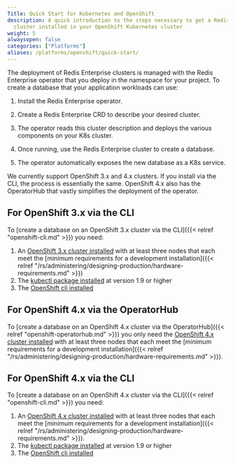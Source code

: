 ```yaml
---
Title: Quick Start for Kubernetes and OpenShift
description: A quick introduction to the steps necessary to get a Redis Enterprise
  cluster installed in your OpenShift Kubernetes cluster
weight: 5
alwaysopen: false
categories: ["Platforms"]
aliases: /platforms/openshift/quick-start/
---
```

The deployment of Redis Enterprise clusters is managed with the Redis Enterprise operator that you deploy in the namespace for your project.
To create a database that your application
workloads can use:

1. Install the Redis Enterprise operator.

1. Create a Redis Enterprise CRD to describe your desired cluster.

1. The operator reads this cluster description and deploys the various components on your K8s cluster.

1. Once running, use the Redis Enterprise cluster to create a database.

1. The operator automatically exposes the new database as a K8s service.

We currently support OpenShift 3.x and 4.x clusters. If you install via the CLI,
the process is essentially the same. OpenShift 4.x also has the OperatorHub that
vastly simplifies the deployment of the operator.

## For OpenShift 3.x via the CLI

To [create a database on an OpenShift 3.x cluster via the CLI]({{< relref "openshift-cli.md" >}}) you need:

1. An [OpenShift 3.x cluster installed](https://docs.openshift.com/container-platform/3.11/welcome/index.html) with at least three nodes that each meet the [minimum requirements for a development installation]({{< relref "/rs/administering/designing-production/hardware-requirements.md" >}})
1. The [kubectl package installed](https://kubernetes.io/docs/tasks/tools/install-kubectl/) at version 1.9 or higher
1. The [OpenShift cli installed](https://docs.openshift.com/online/starter/cli_reference/openshift_cli/getting-started-cli.html#cli-installing-cli_cli-developer-commands)

## For OpenShift 4.x via the OperatorHub

To [create a database on an OpenShift 4.x cluster via the OperatorHub]({{< relref "openshift-operatorhub.md" >}}) you only need the [OpenShift 4.x cluster installed](https://docs.openshift.com/container-platform/4.3/welcome/index.html) with at least three nodes that each meet the [minimum requirements for a development installation]({{< relref "/rs/administering/designing-production/hardware-requirements.md" >}}).

## For OpenShift 4.x via the CLI

To [create a database on an OpenShift 4.x cluster via the CLI]({{< relref "openshift-cli.md" >}}) you need:

1. An [OpenShift 4.x cluster installed](https://docs.openshift.com/container-platform/4.3/welcome/index.html) with at least three nodes that each meet the [minimum requirements for a development installation]({{< relref "/rs/administering/designing-production/hardware-requirements.md" >}}).
1. The [kubectl package installed](https://kubernetes.io/docs/tasks/tools/install-kubectl/) at version 1.9 or higher
1. The [OpenShift cli installed](https://docs.openshift.com/online/starter/cli_reference/openshift_cli/getting-started-cli.html#cli-installing-cli_cli-developer-commands)
